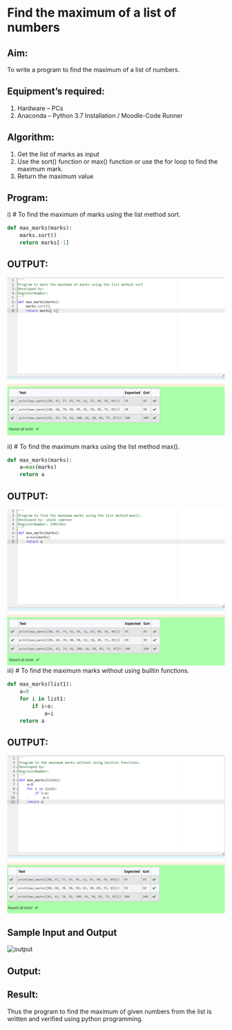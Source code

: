 # Find the maximum of a list of numbers
## Aim:
To write a program to find the maximum of a list of numbers.
## Equipment’s required:
1.	Hardware – PCs
2.	Anaconda – Python 3.7 Installation / Moodle-Code Runner
## Algorithm:
1.	Get the list of marks as input
2.	Use the sort() function or max() function or use the for loop to find the maximum mark.
3.	Return the maximum value
## Program:

i)	# To find the maximum of marks using the list method sort.
```Python
def max_marks(marks):
    marks.sort()
    return marks[-1]

```
## OUTPUT:
![output](./sort_method.png)

ii)	# To find the maximum marks using the list method max().
```Python
def max_marks(marks):
    a=max(marks)
    return a

```
## OUTPUT:
![output](./max_method.png)
iii) # To find the maximum marks without using builtin functions.
```Python
def max_marks(list1):
    a=0
    for i in list1:
        if i>a:
            a=i
    return a

```
## OUTPUT:
![output](./without_buit-in.png)
## Sample Input and Output
![output](./img/max_marks1.jpg) 

## Output:

## Result:
Thus the program to find the maximum of given numbers from the list is written and verified using python programming.
